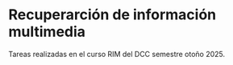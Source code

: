 # Recuperarción de información multimedia

Tareas realizadas en el curso RIM del DCC semestre otoño 2025.
